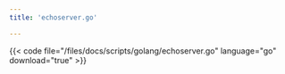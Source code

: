 ```yaml
---
title: 'echoserver.go'

---
```


{{< code file="/files/docs/scripts/golang/echoserver.go" language="go" download="true" >}}
